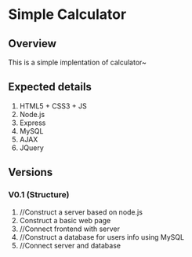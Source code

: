 # Simple Calculator

## Overview

This is a simple implentation of calculator~

## Expected details

1. HTML5 + CSS3 + JS
1. Node.js
1. Express
1. MySQL
1. AJAX
1. JQuery

## Versions

### V0.1 (Structure)

1. //Construct a server based on node.js
1. Construct a basic web page
1. //Connect frontend with server
1. //Construct a database for users info using MySQL
1. //Connect server and database 
